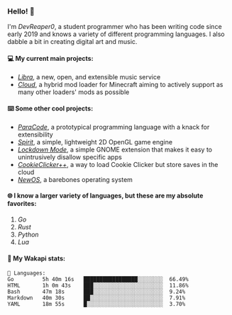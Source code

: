 ### Hello! 👋

I'm _DevReaper0_, a student programmer who has been writing code since early 2019 and knows a variety of different programming languages. I also dabble a bit in creating digital art and music.

#### 💻 My current main projects:

-   _[Libra](https://github.com/LibraMusic)_, a new, open, and extensible music service
-   _[Cloud](https://github.com/CloudLoaderMC/CloudLoader)_, a hybrid mod loader for Minecraft aiming to actively support as many other loaders' mods as possible

#### ⌨️ Some other cool projects:

-   _[ParaCode](https://github.com/ParaCodeLang/ParaCode)_, a prototypical programming language with a knack for extensibility
-   _[Spirit](https://gitlab.com/DevReaper0/SpiritEngine)_, a simple, lightweight 2D OpenGL game engine
-   _[Lockdown Mode](https://github.com/DevReaper0/GNOME-LockdownMode)_, a simple GNOME extension that makes it easy to unintrusively disallow specific apps
-   _[CookieClicker++](https://github.com/DevReaper0/CookieClickerPlusPlus)_, a way to load Cookie Clicker but store saves in the cloud
-   _[NewOS](https://github.com/DevReaper0/NewOS)_, a barebones operating system

#### 🌐 I know a larger variety of languages, but these are my absolute favorites:

1. _Go_
2. _Rust_
3. _Python_
4. _Lua_

#### 📡 My Wakapi stats:

```text
💾 Languages:
Go         5h 40m 16s   █████████████████░░░░░░░░  66.49%
HTML       1h 0m 43s    ███░░░░░░░░░░░░░░░░░░░░░░  11.86%
Bash       47m 18s      ███░░░░░░░░░░░░░░░░░░░░░░  9.24%
Markdown   40m 30s      ██░░░░░░░░░░░░░░░░░░░░░░░  7.91%
YAML       18m 55s      █░░░░░░░░░░░░░░░░░░░░░░░░  3.70%
```
